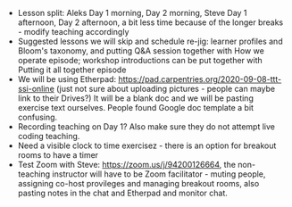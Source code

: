 

- Lesson split: Aleks Day 1 morning, Day 2 morning, Steve Day 1 afternoon, Day 2 afternoon, a bit less time because of the longer breaks - modify teaching accordingly
- Suggested lessons we will skip and schedule re-jig: learner profiles and Bloom's taxonomy, and putting Q&A session together with How we operate episode; workshop introductions can be put together with Putting it all together episode
- We will be using Etherpad: https://pad.carpentries.org/2020-09-08-ttt-ssi-online (just not sure about uploading pictures - people can maybe link to their Drives?) 
It will be a blank doc and we will be pasting exercise text ourselves. People found Google doc template a bit confusing.
- Recording teaching on Day 1? Also make sure they do not attempt live coding teaching.
- Need a visible clock to time exercisez - there is an option for breakout rooms to have a timer
- Test Zoom with Steve: https://zoom.us/j/94200126664, the non-teaching instructor will have to be Zoom facilitator - muting people, assigning co-host provileges and managing breakout rooms, also pasting notes in the chat and Etherpad and monitor chat.

